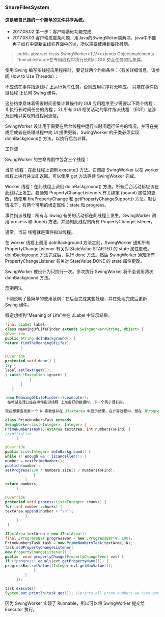 ### ShareFilesSystem
#### 这是我自己撸的一个简单的文件共享系统。
- 2017.08.02 第一步：客户端基础功能完成
- 2017.08.03 客户端进度条问题，用Java的SwingWoker类解决，java中不能再子线程中更新主线程界面中的ui，所以需要使用到委托机制。
>public abstract class SwingWorker<T,V>extends Objectimplements RunnableFuture<T>在专用线程中执行长时间 GUI 交互任务的抽象类。 

使用 Swing 编写多线程应用程序时，要记住两个约束条件：（有关详细信息，请参阅 How to Use Threads）： 

不应该在事件指派线程 上运行耗时任务。否则应用程序将无响应。 
只能在事件指派线程 上访问 Swing 组件。 

这些约束意味着需要时间密集计算操作的 GUI 应用程序至少需要以下两个线程：1) 执行长时间任务的线程； 2) 所有 GUI 相关活动的事件指派线程 （EDT）这涉及到难以实现的线程间通信。 

SwingWorker 设计用于需要在后台线程中运行长时间运行任务的情况，并可在完成后或者在处理过程中向 UI 提供更新。SwingWorker 的子类必须实现 doInBackground() 方法，以执行后台计算。 

工作流 

SwingWorker 的生命周期中包含三个线程： 

当前 线程：在此线程上调用 execute() 方法。它调度 SwingWorker 以在 worker 线程上执行并立即返回。可以使用 get 方法等待 SwingWorker 完成。 

Worker 线程：在此线程上调用 doInBackground() 方法。所有后台活动都应该在此线程上发生。要通知 PropertyChangeListeners 有关绑定 (bound) 属性的更改，请使用 firePropertyChange 和 getPropertyChangeSupport() 方法。默认情况下，有两个可用的绑定属性：state 和 progress。 

事件指派线程：所有与 Swing 有关的活动都在此线程上发生。SwingWorker 调用 process 和 done() 方法，并通知此线程的所有 PropertyChangeListener。 

通常，当前 线程就是事件指派线程。 

在 worker 线程上调用 doInBackground 方法之前，SwingWorker 通知所有 PropertyChangeListener 有关对 StateValue.STARTED 的 state 属性更改。doInBackground 方法完成后，执行 done 方法。然后 SwingWorker 通知所有 PropertyChangeListener 有关对 StateValue.DONE 的 state 属性更改。 

SwingWorker 被设计为只执行一次。多次执行 SwingWorker 将不会调用两次 doInBackground 方法。 

示例用法 

下例说明了最简单的使用范例：在后台完成某些处理，并在处理完成后更新 Swing 组件。 

假定想找到“Meaning of Life”并在 JLabel 中显示结果。 
``` java
final JLabel label;
class MeaningOfLifeFinder extends SwingWorker<String, Object> {
@Override
public String doInBackground() {
return findTheMeaningOfLife();
       }

@Override
protected void done() {
try { 
label.setText(get());
} catch (Exception ignore) {
           }
       }
   }
 
(new MeaningOfLifeFinder()).execute();
 在希望处理已经在事件指派线程 上准备好的数据时，下一个例子很有用。 

现在想要查找第一个 N 素数值并在 JTextArea 中显示结果。在计算过程中，想在 JProgressBar 中更新进度。最后，还要将该素数值打印到 System.out。 

class PrimeNumbersTask extends 
SwingWorker<List<Integer>, Integer> {
PrimeNumbersTask(JTextArea textArea, int numbersToFind) { 
//initialize 
     }

@Override
public List<Integer> doInBackground() {
while (! enough && ! isCancelled()) {
number = nextPrimeNumber();
publish(number);
setProgress(100 * numbers.size() / numbersToFind);
             }
         }
return numbers;
     }

@Override
protected void process(List<Integer> chunks) {
for (int number :chunks) {
textArea.append(number + "\n");
         }
     }
 }

JTextArea textArea = new JTextArea();
final JProgressBar progressBar = new JProgressBar(0, 100);
PrimeNumbersTask task = new PrimeNumbersTask(textArea, N);
task.addPropertyChangeListener(
new PropertyChangeListener() {
public  void propertyChange(PropertyChangeEvent evt) {
if ("progress".equals(evt.getPropertyName())) {
progressBar.setValue((Integer)evt.getNewValue());
             }
         }
     });

task.execute();
System.out.println(task.get()); //prints all prime numbers we have got
```
 因为 SwingWorker 实现了 Runnable，所以可以将 SwingWorker 提交给 Executor 执行。
 

